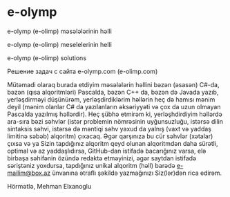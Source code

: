# e-olymp

e-olymp (e-olimp) məsələlərinin həlli

e-olymp (e-olimp) meselelerinin helli

e-olymp (e-olimp) solutions

Решение задач с сайта e-olymp.com (e-olimp.com)

Mütəmadi olaraq burada etdiyim məsələlərin həllini bəzən (əsasən) C#-da, bəzən (qısa alqoritmləri) Pascalda, bəzən C++ da, bəzən də Javada yazıb, yerləşdirməyi düşünürəm, yerləşdirdiklərim həllərin heç də hamısı mənim deyil (mənim olanlar C# da yazılanların əksəriyyəti və çox da uzun olmayan Pascalda yazılmış həllərdir). Heç şübhə etmirəm ki, yerləşhdirdiyim həllərdə ara-sıra bəzi səhvlər (istər problemin nömrəsinin uyğunsuzluğu, istərsə dilin sintaksis səhvi, istərsə də məntiqi səhv yaxud da yalnış (vaxt və yaddaş limitinə səbəb) alqoritm) çıxacaq. Əgər qarşınıza bu cür səhvlər (xətalar) çıxsa və ya Sizin tapdığınız alqoritm qeyd olunan alqoritmdən daha sürətli, optimal və az yaddaşlıdırsa, GitHub-dan istifadə bacarığınız varsa, elə birbaşa səhifənin özündə redaktə etməyinizi, əgər saytdan istifadə səriştəniz yoxdursa, tapdığınız unikal alqoritm (həll) barədə e-mailim@box.az ünvanına ətraflı şəkildə yazmağınızı Siz(lər)dən rica edirəm.

Hörmətlə, Mehman Elxanoglu
